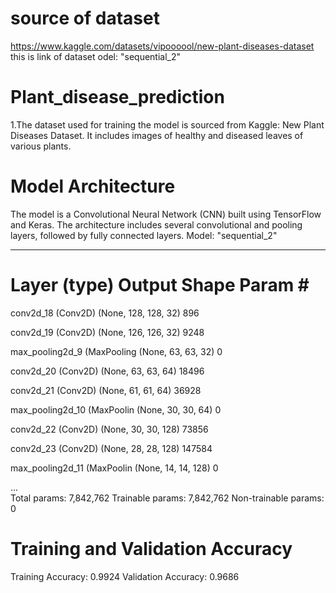 # source of dataset
https://www.kaggle.com/datasets/vipoooool/new-plant-diseases-dataset this is link of dataset  odel: "sequential_2"
# Plant_disease_prediction
1.The dataset used for training the model is sourced from Kaggle: New Plant Diseases Dataset. 
It includes images of healthy and diseased leaves of various plants.
# Model Architecture
The model is a Convolutional Neural Network (CNN) built using TensorFlow and Keras. 
The architecture includes several convolutional and pooling layers, followed by fully connected layers.
Model: "sequential_2"
_________________________________________________________________
 Layer (type)                Output Shape              Param #   
=================================================================
 conv2d_18 (Conv2D)          (None, 128, 128, 32)      896       
                                                                 
 conv2d_19 (Conv2D)          (None, 126, 126, 32)      9248      
                                                                 
 max_pooling2d_9 (MaxPooling (None, 63, 63, 32)        0         
                                                                 
 conv2d_20 (Conv2D)          (None, 63, 63, 64)        18496     
                                                                 
 conv2d_21 (Conv2D)          (None, 61, 61, 64)        36928     
                                                                 
 max_pooling2d_10 (MaxPoolin (None, 30, 30, 64)        0         
                                                                 
 conv2d_22 (Conv2D)          (None, 30, 30, 128)       73856     
                                                                 
 conv2d_23 (Conv2D)          (None, 28, 28, 128)       147584    
                                                                 
 max_pooling2d_11 (MaxPoolin (None, 14, 14, 128)       0         
                                                                 
...                                                              
Total params: 7,842,762
Trainable params: 7,842,762
Non-trainable params: 0


# Training and Validation Accuracy
Training Accuracy: 0.9924
Validation Accuracy: 0.9686
